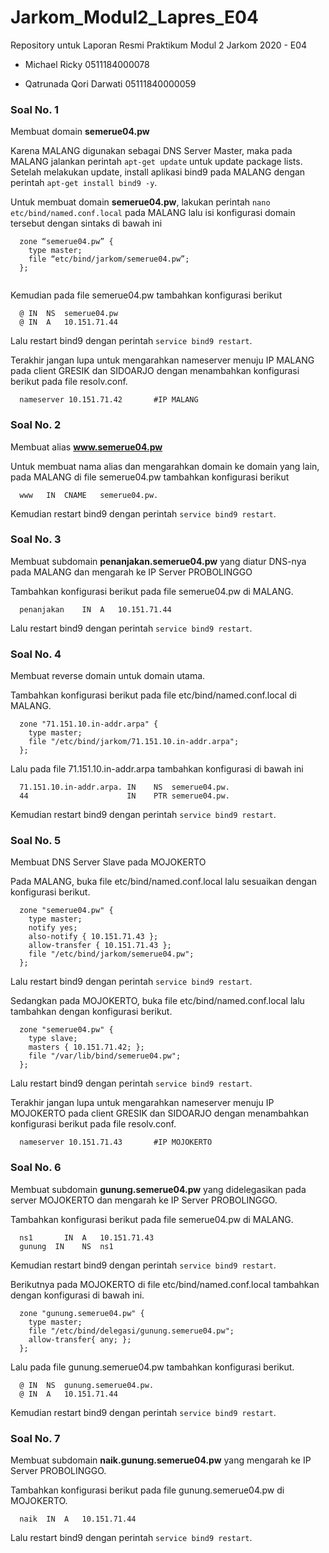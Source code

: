 # Jarkom_Modul2_Lapres_E04
Repository untuk Laporan Resmi Praktikum Modul 2 Jarkom 2020 - E04

* Michael Ricky
  0511184000078
  
* Qatrunada Qori Darwati
  05111840000059


### Soal No. 1
Membuat domain **semerue04.pw** 

Karena MALANG digunakan sebagai DNS Server Master, maka pada MALANG jalankan perintah ```apt-get update``` untuk update package lists. Setelah melakukan update, install aplikasi bind9 pada MALANG dengan perintah ```apt-get install bind9 -y```.

Untuk membuat domain **semerue04.pw**, lakukan perintah ```nano etc/bind/named.conf.local``` pada MALANG lalu isi konfigurasi domain tersebut dengan sintaks di bawah ini

```
  zone “semerue04.pw” {
    type master;
    file “etc/bind/jarkom/semerue04.pw”;
  };
  
```

Kemudian pada file semerue04.pw tambahkan konfigurasi berikut

```
  @ IN  NS  semerue04.pw
  @ IN  A   10.151.71.44
```

Lalu restart bind9 dengan perintah ```service bind9 restart```.

Terakhir jangan lupa untuk mengarahkan nameserver menuju IP MALANG pada client GRESIK dan SIDOARJO dengan menambahkan konfigurasi berikut pada file resolv.conf.

```
  nameserver 10.151.71.42		#IP MALANG
```

### Soal No. 2
Membuat alias **www.semerue04.pw**

Untuk membuat nama alias dan mengarahkan domain ke domain yang lain, pada MALANG di file semerue04.pw tambahkan konfigurasi berikut

```
  www	IN  CNAME	semerue04.pw.
```

Kemudian restart bind9 dengan perintah ```service bind9 restart```.

### Soal No. 3
Membuat subdomain **penanjakan.semerue04.pw** yang diatur DNS-nya pada MALANG dan mengarah ke IP Server PROBOLINGGO

Tambahkan konfigurasi berikut pada file semerue04.pw di MALANG.

```
  penanjakan	IN	A	10.151.71.44
```

Lalu restart bind9 dengan perintah ```service bind9 restart```.

### Soal No. 4
Membuat reverse domain untuk domain utama.

Tambahkan konfigurasi berikut pada file etc/bind/named.conf.local di MALANG.

```
  zone "71.151.10.in-addr.arpa" {
    type master;
    file "/etc/bind/jarkom/71.151.10.in-addr.arpa";
  };
```

Lalu pada file 71.151.10.in-addr.arpa tambahkan konfigurasi di bawah ini

```
  71.151.10.in-addr.arpa. IN	NS	semerue04.pw.
  44                      IN	PTR	semerue04.pw.
```

Kemudian restart bind9 dengan perintah ```service bind9 restart```.

### Soal No. 5
Membuat DNS Server Slave pada MOJOKERTO

Pada MALANG, buka file etc/bind/named.conf.local lalu sesuaikan dengan konfigurasi berikut.

```
  zone "semerue04.pw" {
    type master;
    notify yes;
    also-notify { 10.151.71.43 };
    allow-transfer { 10.151.71.43 };
    file "/etc/bind/jarkom/semerue04.pw";
  };
```

Lalu restart bind9 dengan perintah ```service bind9 restart```.

Sedangkan pada MOJOKERTO, buka file etc/bind/named.conf.local lalu tambahkan dengan konfigurasi berikut.

```
  zone "semerue04.pw" {
    type slave;
    masters { 10.151.71.42; }; 
    file "/var/lib/bind/semerue04.pw";
  };
```

Lalu restart bind9 dengan perintah ```service bind9 restart```.

Terakhir jangan lupa untuk mengarahkan nameserver menuju IP MOJOKERTO pada client GRESIK dan SIDOARJO dengan menambahkan konfigurasi berikut pada file resolv.conf.

```
  nameserver 10.151.71.43		#IP MOJOKERTO
```

### Soal No. 6
Membuat subdomain **gunung.semerue04.pw** yang didelegasikan pada server MOJOKERTO dan mengarah ke IP Server PROBOLINGGO.

Tambahkan konfigurasi berikut pada file semerue04.pw di MALANG.

```
  ns1	    IN	A   10.151.71.43
  gunung  IN	NS  ns1
```

Kemudian restart bind9 dengan perintah ```service bind9 restart```.

Berikutnya pada MOJOKERTO di file etc/bind/named.conf.local tambahkan dengan konfigurasi di bawah ini.

```
  zone "gunung.semerue04.pw" {
    type master;
    file "/etc/bind/delegasi/gunung.semerue04.pw";
    allow-transfer{ any; };
  };
```

Lalu pada file gunung.semerue04.pw tambahkan konfigurasi berikut.

```
  @	IN	NS	gunung.semerue04.pw.
  @	IN	A 	10.151.71.44
```

Kemudian restart bind9 dengan perintah ```service bind9 restart```.

### Soal No. 7
Membuat subdomain **naik.gunung.semerue04.pw** yang mengarah ke IP Server PROBOLINGGO.

Tambahkan konfigurasi berikut pada file gunung.semerue04.pw di MOJOKERTO.

```
  naik	IN	A	10.151.71.44
```

Lalu restart bind9 dengan perintah ```service bind9 restart```.
